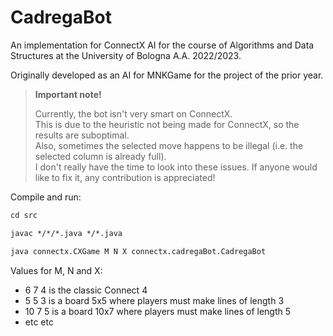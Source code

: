 # CadregaBot

An implementation for ConnectX AI for the course of Algorithms and Data Structures at the University of Bologna A.A. 2022/2023.

Originally developed as an AI for MNKGame for the project of the prior year.

> **Important note!**  
> 
> Currently, the bot isn't very smart on ConnectX.  
> This is due to the heuristic not being made for ConnectX, so the results are suboptimal.  
> Also, sometimes the selected move happens to be illegal (i.e. the selected column is already full).  
> I don't really have the time to look into these issues. If anyone would like to fix it, any contribution is appreciated!

Compile and run:

```txt
cd src

javac */*/*.java */*.java

java connectx.CXGame M N X connectx.cadregaBot.CadregaBot
```

Values for M, N and X:
- 6 7 4 is the classic Connect 4
- 5 5 3 is a board 5x5 where players must make lines of length 3
- 10 7 5 is a board 10x7 where players must make lines of length 5
- etc etc

